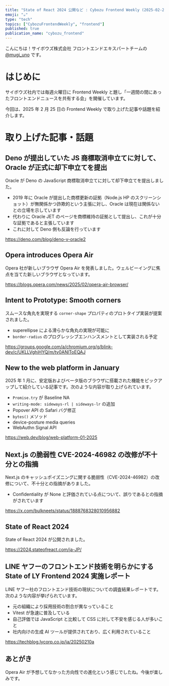 ```yaml
---
title: "State of React 2024 公開など : Cybozu Frontend Weekly (2025-02-25号)"
emoji: "☕️"
type: "tech"
topics: ["CybozuFrontendWeekly", "frontend"]
published: true
publication_name: "cybozu_frontend"
---
```


こんにちは！サイボウズ株式会社 フロントエンドエキスパートチームの [@mugi_uno](https://twitter.com/mugi_uno) です。

# はじめに

サイボウズ社内では毎週火曜日に Frontend Weekly と題し「一週間の間にあったフロントエンドニュースを共有する会」を開催しています。

今回は、2025 年 2 月 25 日の Frontend Weekly で取り上げた記事や話題を紹介します。

# 取り上げた記事・話題

## Deno が提出していた JS 商標取消申立てに対して、Oracle が正式に却下申立てを提出

Oracle が Deno の JavaScript 商標取消申立てに対して却下申立てを提出しました。

- 2019 年に Oracle が提出した商標更新の証拠（Node.js HP のスクリーンショット）が無関係かつ詐欺的という主張に対し、Oracle は現在は関係ないとの立場を示しています
- 代わりに Oracle JET のページを商標維持の証拠として提出し、これが十分な証拠であると主張しています
- これに対して Deno 側も反論を行っています

https://deno.com/blog/deno-v-oracle2

## Opera introduces Opera Air

Opera 社が新しいブラウザ Opera Air を発表しました。ウェルビーイングに焦点を当てた新しいブラウザとなっています。

https://blogs.opera.com/news/2025/02/opera-air-browser/

## Intent to Prototype: Smooth corners

スムースな角丸を実現する `corner-shape` プロパティのプロトタイプ実装が提案されました。

- superellipse による滑らかな角丸の実現が可能に
- `border-radius` のプログレッシブエンハンスメントとして実装される予定

https://groups.google.com/a/chromium.org/g/blink-dev/c/UKLLVghiHYQ/m/tv0ANlToEQAJ

## New to the web platform in January

2025 年 1 月に、安定版およびベータ版のブラウザに搭載された機能をピックアップして紹介している記事です。次のような内容が取り上げられています。

- `Promise.try` が Baseline NA
- `writing-mode: sideways-rl | sideways-lr` の追加
- Popover API の Safari バグ修正
- `bytes()` メソッド
- device-posture media queries
- WebAuthn Signal API

https://web.dev/blog/web-platform-01-2025

## Next.js の脆弱性 CVE-2024-46982 の改修が不十分との指摘

Next.js のキャッシュポイズニングに関する脆弱性（CVE-2024-46982）の改修について、不十分との指摘がありました。

- Confidentiality が None と評価されている点について、誤りであるとの指摘がされています

https://x.com/bulkneets/status/1888768328010956882

## State of React 2024

State of React 2024 が公開されました。

https://2024.stateofreact.com/ja-JP/

## LINE ヤフーのフロントエンド技術を明らかにする State of LY Frontend 2024 実施レポート

LINE ヤフー社のフロントエンド技術の現状についての調査結果レポートです。
次のような内容が挙げられています。

- 元の組織により採用技術の割合が異なっていること
- Vitest が急速に普及している
- 自己評価では JavaScript と比較して CSS に対して不安を感じる人が多いこと
- 社内向けの生成 AI ツールが提供されており、広く利用されていること

https://techblog.lycorp.co.jp/ja/20250210a

## あとがき

Opera Air が予想してなかった方向性での進化という感じでしたね。今後が楽しみです。
